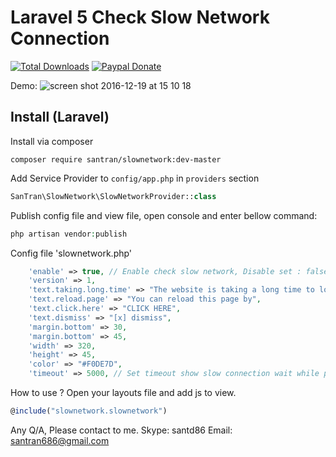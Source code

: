 Laravel 5 Check Slow Network Connection
======================

[![Total Downloads](https://img.shields.io/packagist/dt/santran/slownetwork.svg)](https://packagist.org/packages/santran/slownetwork)
[![Paypal Donate](https://www.paypalobjects.com/en_US/i/btn/btn_donate_SM.gif)](http://paypal.me/MrSanTran)

Demo:
![screen shot 2016-12-19 at 15 10 18](https://cloud.githubusercontent.com/assets/21286108/21305309/732868b4-c5fd-11e6-9b47-71d393ec518f.png)

Install (Laravel)
-----------------
Install via composer
```
composer require santran/slownetwork:dev-master
```

Add Service Provider to `config/app.php` in `providers` section
```php
SanTran\SlowNetwork\SlowNetworkProvider::class
```

Publish config file and view file, open console and enter bellow command:
```php
php artisan vendor:publish
```
Config file 'slownetwork.php'
```php
    'enable' => true, // Enable check slow network, Disable set : false
    'version' => 1,
    'text.taking.long.time' => "The website is taking a long time to load.", // Text show on alert Slow Connect
    'text.reload.page' => "You can reload this page by",
    'text.click.here' => "CLICK HERE",
    'text.dismiss' => "[x] dismiss",
    'margin.bottom' => 30,
    'margin.bottom' => 45,
    'width' => 320,
    'height' => 45,
    'color' => "#F0DE7D",   
    'timeout' => 5000, // Set timeout show slow connection wait while page load content
```

How to use ?
Open your layouts file and add js to view.
```javascript
@include("slownetwork.slownetwork")
```

Any Q/A, Please contact to me.
Skype: santd86
Email: santran686@gmail.com
